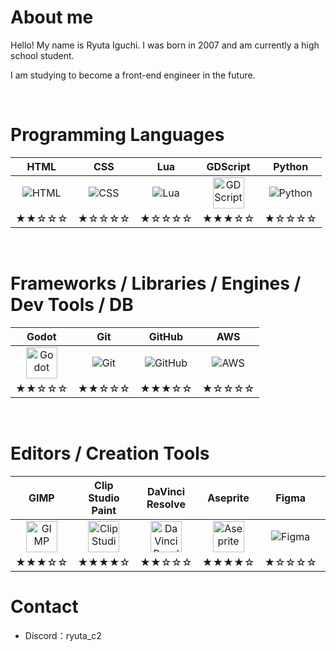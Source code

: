 # About me
Hello! My name is Ryuta Iguchi.
I was born in 2007 and am currently a high school student.

I am studying to become a front-end engineer in the future.

<br>

# Programming Languages
|HTML|CSS|Lua|GDScript|Python|
|:---:|:---:|:---:|:---:|:---:|
|<img src="https://skillicons.dev/icons?i=html" title="HTML">|<img src="https://skillicons.dev/icons?i=css" title="CSS">|<img src="https://skillicons.dev/icons?i=lua" title="Lua">|<img src="https://github.com/user-attachments/assets/4fd6b754-08b6-4207-9c56-b7379d942a79" width="50" title="GDScript">|<img src="https://skillicons.dev/icons?i=py" title="Python">|
|★★☆☆☆|★☆☆☆☆|★☆☆☆☆|★★★☆☆|★☆☆☆☆|

<br>

# Frameworks / Libraries / Engines / Dev Tools / DB
|Godot|Git|GitHub|AWS|
|:---:|:---:|:---:|:---:|
|<img src="https://github.com/user-attachments/assets/0ed2bae2-19c2-44b7-b606-f2ec908ebee5" width="50" title="Godot">|<img src="https://skillicons.dev/icons?i=git" title="Git">|<img src="https://skillicons.dev/icons?i=github" title="GitHub">|<img src="https://skillicons.dev/icons?i=aws" title="AWS">|
|★★☆☆☆|★★☆☆☆|★★★☆☆|★☆☆☆☆|

<br>

# Editors / Creation Tools
|GIMP|Clip Studio Paint|DaVinci Resolve|Aseprite|Figma|Blender|
|:---:|:---:|:---:|:---:|:---:|:---:|
|<img src="https://github.com/user-attachments/assets/ce57df73-68f5-475b-a480-06e78589b591" width="50" title="GIMP">|<img src="https://github.com/user-attachments/assets/7e2683e0-9a18-4a1e-a9ad-f1279ce1003c" width="50" title="Clip Studio Paint">|<img src="https://github.com/user-attachments/assets/2f0370b5-df7e-49bb-99f8-f5df1213bea4" width="50" title="DaVinci Resolve">|<img src="https://github.com/user-attachments/assets/c498e855-1b91-4e90-95a9-d8aa96168e6c" width="50" title="Aseprite">|<img src="https://skillicons.dev/icons?i=figma" title="Figma">|<img src="https://skillicons.dev/icons?i=blender" title="blender">|
|★★★☆☆|★★★★☆|★★☆☆☆|★★★★☆|★☆☆☆☆|★☆☆☆☆|

# Contact
- Discord：ryuta_c2
